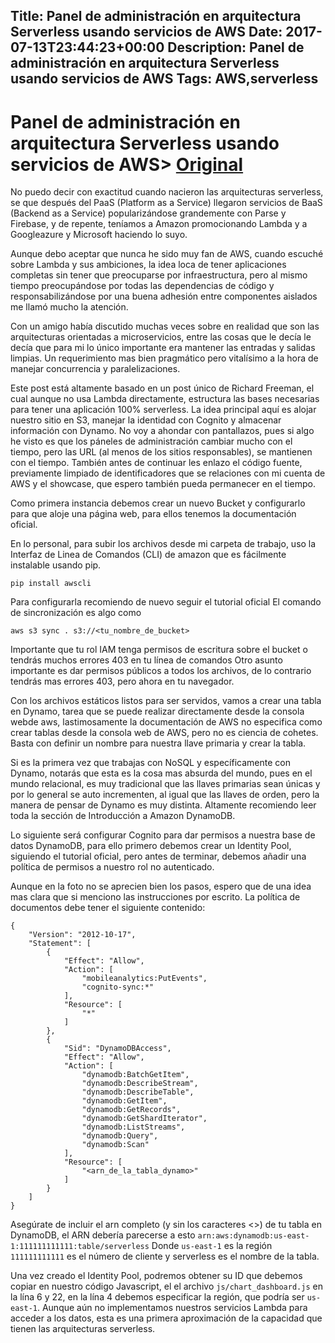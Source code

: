 Title: Panel de administración en arquitectura Serverless usando servicios de AWS
Date: 2017-07-13T23:44:23+00:00
Description: Panel de administración en arquitectura Serverless usando servicios de AWS
Tags: AWS,serverless
---
# Panel de administración en arquitectura Serverless usando servicios de AWS> [Original](https://medium.com/@contraslash/panel-de-administraci%C3%B3n-en-arquitectura-serverless-usando-servicios-de-aws-7602204fe904)

No puedo decir con exactitud cuando nacieron las arquitecturas serverless, se que después del PaaS (Platform as a Service) llegaron servicios de BaaS (Backend as a Service) popularizándose grandemente con Parse y Firebase, y de repente, teníamos a Amazon promocionando Lambda y a Googleazure y Microsoft haciendo lo suyo.

Aunque debo aceptar que nunca he sido muy fan de AWS, cuando escuché sobre Lambda y sus ambiciones, la idea loca de tener aplicaciones completas sin tener que preocuparse por infraestructura, pero al mismo tiempo preocupándose por todas las dependencias de código y responsabilizándose por una buena adhesión entre componentes aislados me llamó mucho la atención.

Con un amigo había discutido muchas veces sobre en realidad que son las arquitecturas orientadas a microservicios, entre las cosas que le decía le decía que para mi lo único importante era mantener las entradas y salidas limpias. Un requerimiento mas bien pragmático pero vitalísimo a la hora de manejar concurrencia y paralelizaciones.

Este post está altamente basado en un post único de Richard Freeman, el cual aunque no usa Lambda directamente, estructura las bases necesarias para tener una aplicación 100% serverless.
La idea principal aquí es alojar nuestro sitio en S3, manejar la identidad con Cognito y almacenar información con Dynamo.
No voy a ahondar con pantallazos, pues si algo he visto es que los páneles de administración cambiar mucho con el tiempo, pero las URL (al menos de los sitios responsables), se mantienen con el tiempo.
También antes de continuar les enlazo el código fuente, previamente limpiado de identificadores que se relaciones con mi cuenta de AWS y el showcase, que espero también pueda permanecer en el tiempo.

Como primera instancia debemos crear un nuevo Bucket y configurarlo para que aloje una página web, para ellos tenemos la documentación oficial.

En lo personal, para subir los archivos desde mi carpeta de trabajo, uso la Interfaz de Linea de Comandos (CLI) de amazon que es fácilmente instalable usando pip.

```
pip install awscli
```

Para configurarla recomiendo de nuevo seguir el tutorial oficial
El comando de sincronización es algo como

```
aws s3 sync . s3://<tu_nombre_de_bucket>
```

Importante que tu rol IAM tenga permisos de escritura sobre el bucket o tendrás muchos errores 403 en tu línea de comandos
Otro asunto importante es dar permisos públicos a todos los archivos, de lo contrario tendrás mas errores 403, pero ahora en tu navegador.

Con los archivos estáticos listos para ser servidos, vamos a crear una tabla en Dynamo, tarea que se puede realizar directamente desde la consola webde aws, lastimosamente la documentación de AWS no especifica como crear tablas desde la consola web de AWS, pero no es ciencia de cohetes. Basta con definir un nombre para nuestra llave primaria y crear la tabla.

Si es la primera vez que trabajas con NoSQL y específicamente con Dynamo, notarás que esta es la cosa mas absurda del mundo, pues en el mundo relacional, es muy tradicional que las llaves primarias sean únicas y por lo general se auto incrementen, al igual que las llaves de orden, pero la manera de pensar de Dynamo es muy distinta. Altamente recomiendo leer toda la sección de Introducción a Amazon DynamoDB.

Lo siguiente será configurar Cognito para dar permisos a nuestra base de datos DynamoDB, para ello primero debemos crear un Identity Pool, siguiendo el tutorial oficial, pero antes de terminar, debemos añadir una política de permisos a nuestro rol no autenticado.

Aunque en la foto no se aprecien bien los pasos, espero que de una idea mas clara que si menciono las instrucciones por escrito.
La política de documentos debe tener el siguiente contenido:

```
{
    "Version": "2012-10-17",
    "Statement": [
        {
            "Effect": "Allow",
            "Action": [
                "mobileanalytics:PutEvents",
                "cognito-sync:*"
            ],
            "Resource": [
                "*"
            ]
        },
        {
            "Sid": "DynamoDBAccess",
            "Effect": "Allow",
            "Action": [
                "dynamodb:BatchGetItem",
                "dynamodb:DescribeStream",
                "dynamodb:DescribeTable",
                "dynamodb:GetItem",
                "dynamodb:GetRecords",
                "dynamodb:GetShardIterator",
                "dynamodb:ListStreams",
                "dynamodb:Query",
                "dynamodb:Scan"
            ],
            "Resource": [
                "<arn_de_la_tabla_dynamo>"
            ]
        }
    ]
}
```
Asegúrate de incluir el arn completo (y sin los caracteres <>) de tu tabla en DynamoDB, el ARN debería parecerse a esto
`arn:aws:dynamodb:us-east-1:111111111111:table/serverless`
Donde `us-east-1` es la región `111111111111` es el número de cliente y serverless es el nombre de la tabla.

Una vez creado el Identity Pool, podremos obtener su ID que debemos copiar en nuestro código Javascript, el el archivo `js/chart_dashboard.js` en la lína 6 y 22, en la lína 4 debemos especificar la región, que podría ser `us-east-1`.
Aunque aún no implementamos nuestros servicios Lambda para acceder a los datos, esta es una primera aproximación de la capacidad que tienen las arquitecturas serverless.